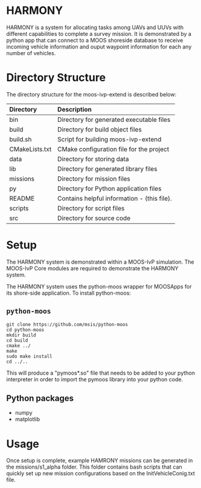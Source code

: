 # HARMONY
HARMONY is a system for allocating tasks among UAVs and UUVs with different capabilities to complete a survey mission. It is demonstrated by a python app that can connect to a MOOS shoreside database to receive incoming vehicle information and ouput waypoint information for each any number of vehicles.

# Directory Structure

The directory structure for the moos-ivp-extend is described below:

| Directory        | Description                                 |
|:---------------- |:------------------------------------------- |
| bin              | Directory for generated executable files    |
| build            | Directory for build object files            |
| build.sh         | Script for building moos-ivp-extend         |
| CMakeLists.txt   | CMake configuration file for the project    |
| data             | Directory for storing data                  |
| lib              | Directory for generated library files       |
| missions         | Directory for mission files                 |
| py               | Directory for Python application files      |
| README           | Contains helpful information - (this file). |
| scripts          | Directory for script files                  |
| src              | Directory for source code                   |


# Setup
The HARMONY system is demonstrated within a MOOS-IvP simulation. The MOOS-IvP Core modules are required to demonstrate the HARMONY system. 


The HARMONY system uses the python-moos wrapper for MOOSApps for its shore-side application. 
To install python-moos:

## `python-moos`
```shell
git clone https://github.com/msis/python-moos
cd python-moos
mkdir build
cd build
cmake ../
make
sudo make install
cd ../..
```

This will produce a "pymoos*.so" file that needs to be added to your python interpreter in order to import the pymoos library into your python code. 

## Python packages
- numpy
- matplotlib
  
# Usage
Once setup is complete, example HAMRONY missions can be generated in the missions/s1_alpha folder. This folder contains bash scripts that can quickly set up new mission configurations based on the InitVehicleConig.txt file. 


